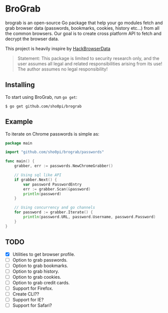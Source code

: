 # BroGrab

brograb is an open-source Go package that help your go modules fetch and grab browser data
(passwords, bookmarks, cookies, history etc...) from all the common browsers. Our goal is to create cross platform API
to fetch and decrypt the browser data. 

This project is heavily inspire by [HackBrowserData](https://github.com/moonD4rk/HackBrowserData)

> Statement: This package is limited to security research only, and the user assumes all legal and related
> responsibilities arising from its use! The author assumes no legal responsibility!


## Installing

To start using BroGrab, run `go get`:

```shell
$ go get github.com/sho0pi/brograb
```

## Example

To iterate on Chrome passwords is simple as:

```go
package main

import "github.com/sho0pi/brograb/passwords"

func main() {
	grabber, err := passwords.NewChromeGrabber()

	// Using sql like API
	if grabber.Next() {
		var password PasswordEntry
		err := grabber.Scan(&password)
		println(password)
	}

	// Using concurrency and go channels
	for password := grabber.Iterate() {
		println(password.URL, password.Username, password.Password)
	}
}

```

## TODO

- [x] Utilities to get browser profile.
- [ ] Option to grab passwords.
- [ ] Option to grab bookmarks.
- [ ] Option to grab history.
- [ ] Option to grab cookies.
- [ ] Option to grab credit cards.
- [ ] Support for Firefox.
- [ ] Create CLI??
- [ ] Support for IE?
- [ ] Support for Safari?
